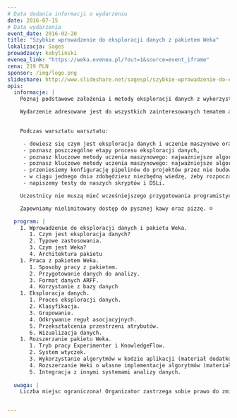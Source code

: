 ```yaml
---
# Data dodania informacji o wydarzeniu
date: 2016-07-15
# Data wydarzenia
event_date: 2016-02-20
title: "Szybkie wprowadzenie do eksploracji danych z pakietem Weka"
lokalizacja: Sages
prowadzacy: kobylinski
evenea_link: "https://weka.evenea.pl/?out=1&source=event_iframe"
cena: 219 PLN
sponsor: /img/logo.png
slideshare: http://www.slideshare.net/sagespl/szybkie-wprowadzenie-do-eksploracji-danych-z-pakietem-weka
opis:
  informacje: |
    Poznaj podstawowe założenia i metody eksploracji danych z wykorzystaniem pakietu Weka podczas jednodniowych warsztatów z ekspertem Sages!

    Wydarzenie adresowane jest do wszystkich zainteresowanych tematem analizy danych, eksploracji danych i uczenia maszynowego.
                      

    Podczas warsztatu warsztatu:

     - dowiesz się czym jest eksploracja danych i uczenie maszynowe oraz kiedy można stosować ich poszczególne metody,
     - poznasz poszczególne etapy procesu eksploracji danych,
     - poznasz kluczowe metody uczenia maszynowego: najważniejsze algorytmy klasyfikacji, grupowania, selekcji atrybutów i odkrywania reguł asocjacyjnych,
     - poznasz kluczowe metody uczenia maszynowego: najważniejsze algorytmy klasyfikacji, grupowania, selekcji atrybutów i odkrywania reguł asocjacyjnych,
     - przeniesiemy konfigurację pipelinów do projektów przez nie budowanych, tak aby konfiguracja specyficna dla poszególnych projektów była odseparowana od kodu generującego joby i pipeliny,
     - w ciągu jednego dnia zdobędziesz niezbędną wiedzę, żeby rozpocząć korzystanie z pakietu Weka i w przyszłości pogłębiać swoje umiejętności we własnym zakresie.
     - napiszemy testy do naszych skryptów i DSLi.

    Uczestnicy nie muszą mieć wcześniejszego przygotowania programistycznego (wykorzystujemy interfejs okienkowy pakietu Weka), ani przygotowania w dziedzinie statystyki. Uczestnicy w trakcie zajęć korzystają z własnego sprzętu (możliwe jest wykorzystanie dowolnego systemu operacyjnego z maszyną wirtualną Java: Windows, Linux, OS X).

    Zapewniamy nielimitowany dostęp do pysznej kawy oraz pizzę. ☺

  program: |
    1. Wprowadzenie do eksploracji danych i pakietu Weka.
       1. Czym jest eksploracja danych?
       2. Typowe zastosowania.
       3. Czym jest Weka?
       4. Architektura pakietu
    1. Praca z pakietem Weka.
       1. Sposoby pracy z pakietem.
       2. Przygotowanie danych do analizy.
       3. Format danych ARFF.
       4. Korzystanie z bazy danych
    1. Eksploracja danych.
       1. Proces eksploracji danych.
       2. Klasyfikacja.
       3. Grupowanie.
       4. Odkrywanie reguł asocjacyjnych.
       5. Przekształcenia przestrzeni atrybutów.
       6. Wizualizacja danych.
    1. Rozszerzanie pakietu Weka.
       1. Tryb pracy Experimenter i KnowledgeFlow.
       2. System wtyczek.
       3. Wykorzystanie algorytmów w kodzie aplikacji (materiał dodatkowy, realizowany dla zainteresowanych uczestników).
       4. Rozszerzanie Weki o własne implementacje algorytmów (materiał dodatkowy, realizowany dla zainteresowanych uczestników).
       5. Integracja z innymi systemami analizy danych.
                         
  uwaga: |
    Liczba miejsc ograniczona! Organizator zastrzega sobie prawo do zmiany lokalizacji wydarzenia oraz jego odwołania w przypadku niezgłoszenia się minimalnej liczby uczestników.


---
```

